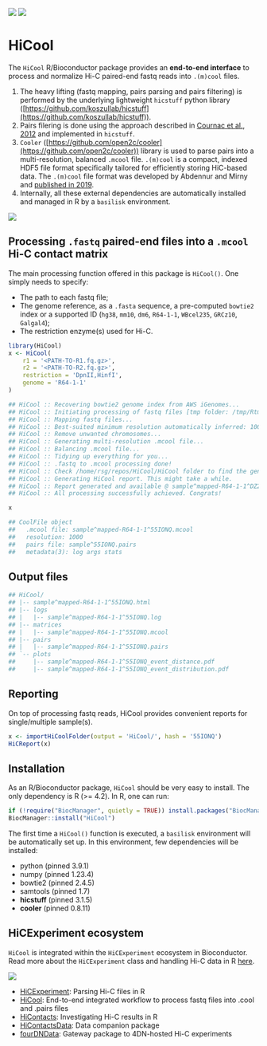 [![](https://img.shields.io/badge/lifecycle-maturing-blue.svg)](https://www.tidyverse.org/lifecycle/#maturing)
[![](https://img.shields.io/badge/license-MIT-green.svg)](https://opensource.org/licenses/MIT)

# HiCool

The `HiCool` R/Bioconductor package provides an **end-to-end interface** to 
process and normalize Hi-C paired-end fastq reads into `.(m)cool` files.

1. The heavy lifting (fastq mapping, pairs parsing and pairs filtering) is 
performed by the underlying lightweight `hicstuff` python library 
([https://github.com/koszullab/hicstuff](https://github.com/koszullab/hicstuff)).
2. Pairs filering is done using the approach described in 
[Cournac et al., 2012](https://doi.org/10.1186/1471-2164-13-436) and implemented
in `hicstuff`.
3. `Cooler` ([https://github.com/open2c/cooler](https://github.com/open2c/cooler)) 
library is used to parse pairs into a multi-resolution, balanced `.mcool` file. 
`.(m)cool` is a compact, indexed HDF5 file format specifically tailored 
for efficiently storing HiC-based data. The `.(m)cool`  file format was 
developed by Abdennur and Mirny and 
[published in 2019](https://doi.org/10.1093/bioinformatics/btz540).
4. Internally, all these external dependencies are automatically installed and 
managed in R by a `basilisk` environment.

![](https://raw.githubusercontent.com/js2264/HiCool/master/man/figures/pipeline.png)

## Processing `.fastq` paired-end files into a `.mcool` Hi-C contact matrix

The main processing function offered in this package is `HiCool()`.
One simply needs to specify: 

- The path to each fastq file;
- The genome reference, as a `.fasta` sequence, a pre-computed `bowtie2` index 
or a supported ID (`hg38`, `mm10`, `dm6`, `R64-1-1`, `WBcel235`, `GRCz10`, 
`Galgal4`);
- The restriction enzyme(s) used for Hi-C.

```r
library(HiCool)
x <- HiCool(
    r1 = '<PATH-TO-R1.fq.gz>', 
    r2 = '<PATH-TO-R2.fq.gz>', 
    restriction = 'DpnII,HinfI', 
    genome = 'R64-1-1'
)
```

```sh
## HiCool :: Recovering bowtie2 genome index from AWS iGenomes...
## HiCool :: Initiating processing of fastq files [tmp folder: /tmp/RtmpARIRQo/DZ28I8]...
## HiCool :: Mapping fastq files...
## HiCool :: Best-suited minimum resolution automatically inferred: 1000
## HiCool :: Remove unwanted chromosomes...
## HiCool :: Generating multi-resolution .mcool file...
## HiCool :: Balancing .mcool file...
## HiCool :: Tidying up everything for you...
## HiCool :: .fastq to .mcool processing done!
## HiCool :: Check /home/rsg/repos/HiCool/HiCool folder to find the generated files
## HiCool :: Generating HiCool report. This might take a while.
## HiCool :: Report generated and available @ sample^mapped-R64-1-1^DZ28I8.html
## HiCool :: All processing successfully achieved. Congrats!
```

```r
x
```

```sh
## CoolFile object
##   .mcool file: sample^mapped-R64-1-1^55IONQ.mcool
##   resolution: 1000
##   pairs file: sample^55IONQ.pairs
##   metadata(3): log args stats
```

## Output files

```sh
## HiCool/
## |-- sample^mapped-R64-1-1^55IONQ.html
## |-- logs
## |   |-- sample^mapped-R64-1-1^55IONQ.log
## |-- matrices
## |   |-- sample^mapped-R64-1-1^55IONQ.mcool
## |-- pairs
## |   |-- sample^mapped-R64-1-1^55IONQ.pairs
## `-- plots
##     |-- sample^mapped-R64-1-1^55IONQ_event_distance.pdf
##     |-- sample^mapped-R64-1-1^55IONQ_event_distribution.pdf
```

## Reporting 

On top of processing fastq reads, HiCool provides convenient reports for 
single/multiple sample(s).

```r
x <- importHiCoolFolder(output = 'HiCool/', hash = '55IONQ')
HiCReport(x)
```

## Installation

As an R/Bioconductor package, `HiCool` should be very easy to install. The only
dependency is R (>= 4.2). In R, one can run: 

```r
if (!require("BiocManager", quietly = TRUE)) install.packages("BiocManager")
BiocManager::install("HiCool")
```

The first time a `HiCool()` function is executed, a `basilisk` environment 
will be automatically set up. In this environment, few dependencies will be 
installed: 

- python (pinned 3.9.1)
- numpy (pinned 1.23.4)
- bowtie2 (pinned 2.4.5)
- samtools (pinned 1.7)
- **hicstuff** (pinned 3.1.5)
- **cooler** (pinned 0.8.11)

## HiCExperiment ecosystem

`HiCool` is integrated within the `HiCExperiment` ecosystem in Bioconductor. 
Read more about the `HiCExperiment` class and handling Hi-C data in R 
[here](https://github.com/js2264/HiCExperiment).

![](https://raw.githubusercontent.com/js2264/HiCExperiment/master/man/figures/HiCExperiment_ecosystem.png)

- [HiCExperiment](https://github.com/js2264/HiCExperiment): Parsing Hi-C files in R
- [HiCool](https://github.com/js2264/HiCool): End-to-end integrated workflow to process fastq files into .cool and .pairs files
- [HiContacts](https://github.com/js2264/HiContacts): Investigating Hi-C results in R
- [HiContactsData](https://github.com/js2264/HiContactsData): Data companion package
- [fourDNData](https://github.com/js2264/fourDNData): Gateway package to 4DN-hosted Hi-C experiments
